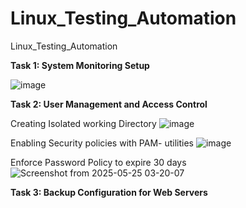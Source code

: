 # Linux_Testing_Automation
  Linux_Testing_Automation


**Task 1: System Monitoring Setup**



 ![image](https://github.com/user-attachments/assets/e84c6868-17fd-4547-a9e4-37824c8acdc3)


**Task 2: User Management and Access Control**
 
 Creating Isolated working Directory 
  ![image](https://github.com/user-attachments/assets/2b3d4ce0-d5cb-4225-a687-c8fc2fc85f90)
 
 Enabling Security policies with PAM- utilities
  ![image](https://github.com/user-attachments/assets/c14abf47-eab4-4262-b1b5-70c45a2fa0ec)
 
 Enforce Password Policy to expire 30 days
  ![Screenshot from 2025-05-25 03-20-07](https://github.com/user-attachments/assets/77ed715f-d364-4db2-b12b-7dcd097a02f5)
 



**Task 3: Backup Configuration for Web Servers**
